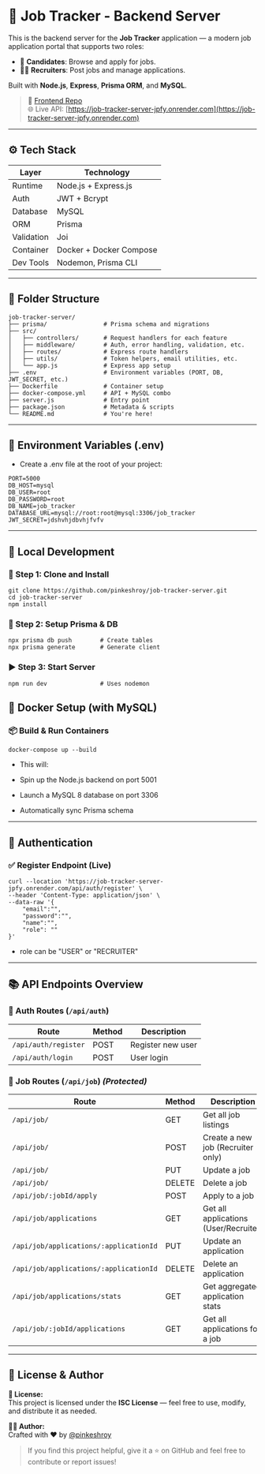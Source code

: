 # 🧾 Job Tracker - Backend Server

This is the backend server for the **Job Tracker** application — a modern job application portal that supports two roles:

- 👤 **Candidates**: Browse and apply for jobs.
- 🧑‍💼 **Recruiters**: Post jobs and manage applications.

Built with **Node.js**, **Express**, **Prisma ORM**, and **MySQL**.

> 🔗 [Frontend Repo](https://github.com/pinkeshroy/job-tracker)  
> 🌐 Live API: [https://job-tracker-server-jpfy.onrender.com](https://job-tracker-server-jpfy.onrender.com)


---

## ⚙️ Tech Stack

| Layer       | Technology                   |
|-------------|------------------------------|
| Runtime     | Node.js + Express.js         |
| Auth        | JWT + Bcrypt                 |
| Database    | MySQL                        |
| ORM         | Prisma                       |
| Validation  | Joi                          |
| Container   | Docker + Docker Compose      |
| Dev Tools   | Nodemon, Prisma CLI          |

---

## 📁 Folder Structure

```
job-tracker-server/
├── prisma/                # Prisma schema and migrations
├── src/
│   ├── controllers/       # Request handlers for each feature
│   ├── middleware/        # Auth, error handling, validation, etc.
│   ├── routes/            # Express route handlers
│   ├── utils/             # Token helpers, email utilities, etc.
│   └── app.js             # Express app setup
├── .env                   # Environment variables (PORT, DB, JWT_SECRET, etc.)
├── Dockerfile             # Container setup
├── docker-compose.yml     # API + MySQL combo
├── server.js              # Entry point
├── package.json           # Metadata & scripts
└── README.md              # You're here!
```
---

## 🌱 Environment Variables (.env)
- Create a .env file at the root of your project:
```
PORT=5000
DB_HOST=mysql
DB_USER=root
DB_PASSWORD=root
DB_NAME=job_tracker
DATABASE_URL=mysql://root:root@mysql:3306/job_tracker
JWT_SECRET=jdshvhjdbvhjfvfv
```
---

## 🚀 Local Development

### 🔧 Step 1: Clone and Install
```
git clone https://github.com/pinkeshroy/job-tracker-server.git
cd job-tracker-server
npm install
```

### 🔌 Step 2: Setup Prisma & DB
```
npx prisma db push        # Create tables
npx prisma generate       # Generate client
```
### ▶️ Step 3: Start Server
```
npm run dev               # Uses nodemon
```
## 🐳 Docker Setup (with MySQL)
### 📦 Build & Run Containers
```
docker-compose up --build
```

* This will:

- Spin up the Node.js backend on port 5001

- Launch a MySQL 8 database on port 3306

- Automatically sync Prisma schema

---

## 🔐 Authentication

### ✅ Register Endpoint (Live)

```
curl --location 'https://job-tracker-server-jpfy.onrender.com/api/auth/register' \
--header 'Content-Type: application/json' \
--data-raw '{
    "email":"",
    "password":"",
    "name":"",
    "role": ""
}'
```
* role can be "USER" or "RECRUITER"
  
---

## 📚 API Endpoints Overview

### 🔐 Auth Routes (`/api/auth`)
| Route                  | Method | Description           |
|------------------------|--------|-----------------------|
| `/api/auth/register`   | POST   | Register new user     |
| `/api/auth/login`      | POST   | User login            |

### 💼 Job Routes (`/api/job`) _(Protected)_
| Route                                         | Method | Description                            |
|----------------------------------------------|--------|----------------------------------------|
| `/api/job/`                                   | GET    | Get all job listings                   |
| `/api/job/`                                   | POST   | Create a new job (Recruiter only)      |
| `/api/job/`                                   | PUT    | Update a job                           |
| `/api/job/`                                   | DELETE | Delete a job                           |
| `/api/job/:jobId/apply`                       | POST   | Apply to a job                         |
| `/api/job/applications`                       | GET    | Get all applications (User/Recruiter)  |
| `/api/job/applications/:applicationId`        | PUT    | Update an application                  |
| `/api/job/applications/:applicationId`        | DELETE | Delete an application                  |
| `/api/job/applications/stats`                 | GET    | Get aggregated application stats       |
| `/api/job/:jobId/applications`                | GET    | Get all applications for a job         |

---

## 👥 License & Author

**📄 License:**  
This project is licensed under the **ISC License** — feel free to use, modify, and distribute it as needed.

**🧑‍💻 Author:**  
Crafted with ❤️ by [@pinkeshroy](https://github.com/pinkeshroy)

> If you find this project helpful, give it a ⭐️ on GitHub and feel free to contribute or report issues!
